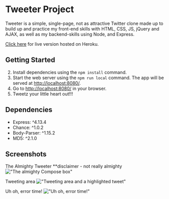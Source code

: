 # Tweeter Project

Tweeter is a simple, single-page, not as attractive Twitter clone made up to build up and practice my front-end skills with HTML, CSS, JS, jQuery and AJAX, as well as my backend-skills using Node, and Express.

[Click here](https://tweeter-project-v3.herokuapp.com/) for live version hosted on Heroku.

## Getting Started

2. Install dependencies using the `npm install` command.
3. Start the web server using the `npm run local` command. The app will be served at <http://localhost:8080/>.
4. Go to <http://localhost:8080/> in your browser.
5. Tweetz your little heart out!!!

## Dependencies

- Express: ^4.13.4
- Chance: ^1.0.2
- Body-Parser: ^1.15.2
- MD5: ^2.1.0

## Screenshots

The Almighty Tweeter \*\*disclaimer - not really almighty
!["The almighty Compose box"](https://github.com/chrisstanarsenault/TweeterV3/tree/master/public/images/screenshots/tweeter-ss.png?raw=true)

Tweeting area
!["Tweeting area and a highlighted tweet"](https://github.com/chrisstanarsenault/TweeterV3/tree/master/public/images/screenshots/new-tweet-section-ss.png?raw=true)

Uh oh, error time!
!["Uh oh, error time!"](https://github.com/chrisstanarsenault/TweeterV3/tree/master/public/images/screenshots/error-screen-ss-1.png?raw=true)
